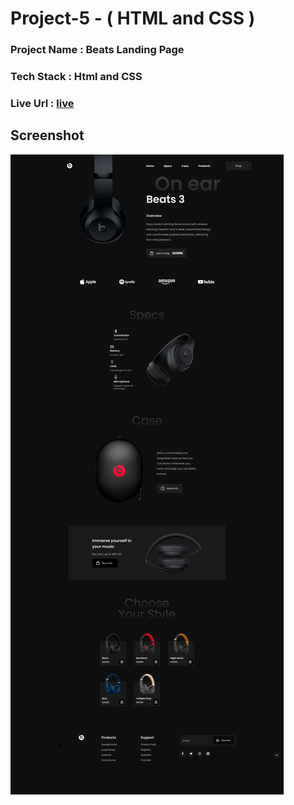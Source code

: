 # Project-5 - ( HTML and CSS )

### Project Name : Beats Landing Page

### Tech Stack : Html and CSS

### Live Url : [live]()

## Screenshot

![output.png](./Main%20Landing%20page.png)
